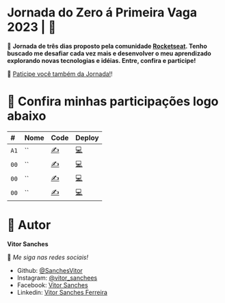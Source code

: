 # Jornada do Zero á Primeira Vaga 2023 | 👾

📌 **Jornada de três dias proposto pela comunidade [Rocketseat](https://www.rocketseat.com.br). 
Tenho buscado me desafiar cada vez mais e desenvolver o meu aprendizado explorando novas tecnologias e idéias. Entre, confira e participe!**


🎯 [Paticipe você também da Jornada!](https://app.rocketseat.com.br/jornada-primeira-vaga)!


# 💎 Confira minhas participações logo abaixo 

|   #  |    Nome        | Code  | Deploy   |
| :--- | :------------- | :------ | :------|
| `A1` | `` |  [✍](https://github.com/SanchesVitor/Jornada-Rocketseat/tree/main/Aula01) |[💻](https://sanchesvitor.github.io/Jornada-Rocketseat/Aula01/) |
| `00` | `` |  [✍]() |[💻]() |
| `00` | `` | [✍]() |[💻]() |
| `00` | `` | [✍]() |[💻]() |



# 👤 Autor

**Vitor Sanches**

👾 _Me siga nas redes sociais!_

- Github: [@SanchesVitor](https://github.com/SanchesVitor)
- Instagram: [@vitor_sanchees](https://www.instagram.com/vitor_sanchees/)
- Facebook: [Vitor Sanches](https://www.facebook.com/vitor.sanches.1232/)
- Linkedin: [Vitor Sanches Ferreira](https://www.linkedin.com/in/vitor-sanches-f/)
